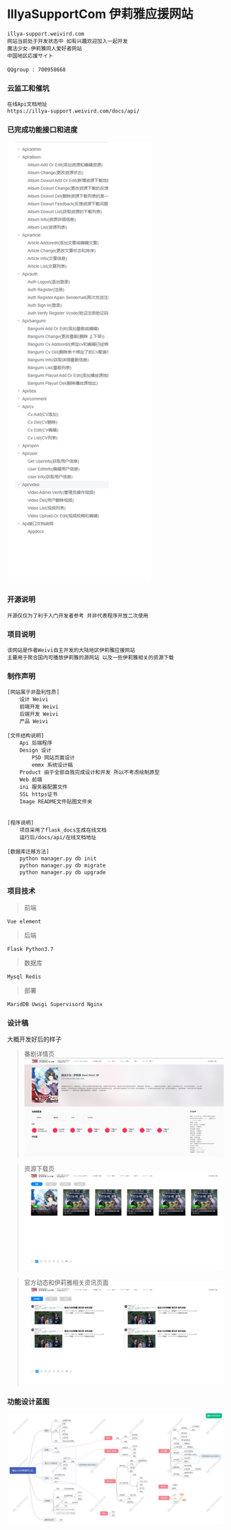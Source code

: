 # IllyaSupportCom 伊莉雅应援网站

    illya-support.weivird.com
    网站当前处于开发状态中 如有兴趣欢迎加入一起开发
    魔法少女☆伊莉雅同人爱好者网站
    中国地区応援サイト

    QQgroup : 700958668

### 云监工和催坑
    在线Api文档地址
    https://illya-support.weivird.com/docs/api/

### 已完成功能接口和进度
![Image text](/image/5.png)

### 开源说明
    开源仅仅为了利于入门开发者参考 并非代表程序开放二次使用

### 项目说明

    该网站是作者Weivi自主开发的大陆地区伊莉雅应援网站
    主要用于聚合国内可播放伊莉雅的源网站 以及一些伊莉雅相关的资源下载

### 制作声明
    [网站属于非盈利性质]
        设计 Weivi
        前端开发 Weivi
        后端开发 Weivi
        产品 Weivi
    
    [文件结构说明]
        Api 后端程序
        Design 设计
            PSD 网站页面设计
            emmx 系统设计稿
        Product 由于全部自我完成设计和开发 所以不考虑绘制原型
        Web 前端
        ini 服务器配置文件
        SSL https证书
        Image README文件贴图文件夹


    [程序说明]
        项目采用了flask_docs生成在线文档
        运行后/docs/api/在线文档地址

    [数据库迁移方法]
        python manager.py db init
        python manager.py db migrate
        python manager.py db upgrade

### 项目技术

> 前端

    Vue element

> 后端

    Flask Python3.7

> 数据库

    Mysql Redis

> 部署

    MaridDB Uwsgi Supervisord Nginx

### 设计稿
大概开发好后的样子
> 番剧详情页
![Image text](/image/1.png)

> 资源下载页
![Image text](/image/2.png)

> 官方动态和伊莉雅相关资讯页面
![Image text](/image/4.png)

### 功能设计蓝图
![Image text](/image/3.png)
